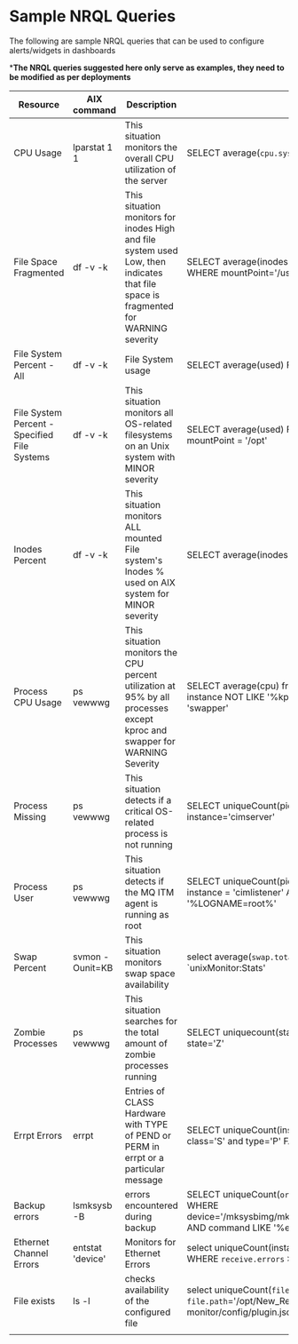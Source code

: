 # Sample NRQL Queries

The following are sample NRQL queries that can be used to configure alerts/widgets in dashboards

***The NRQL queries suggested here only serve as examples, they need to be modified as per deployments**

|Resource|AIX command|Description|Sample NRQL|
|----|-----|-----|-----|
|CPU Usage|lparstat 1 1|This situation monitors the overall CPU utilization of the server|SELECT  average(`cpu.system`)from `unixMonitor:Stats`|
|File Space Fragmented|df -v -k|This situation monitors for inodes High and file system used Low, then indicates that file space is fragmented for WARNING severity|SELECT average(inodesPercentUsed)  FROM `unixMonitor:Disk`  WHERE  mountPoint='/usr'|
|File System Percent - All| df -v -k|File System usage|SELECT  average(used) FROM `unixMonitor:Disk`|
|File System Percent - Specified File Systems|df -v -k|This situation monitors all OS-related filesystems on an Unix system with MINOR severity|SELECT  average(used) FROM `unixMonitor:Disk` WHERE mountPoint = '/opt'|
|Inodes Percent|df -v -k|This situation monitors ALL mounted File system's Inodes  % used  on AIX system for MINOR severity|SELECT average(inodesPercentUsed)  FROM `unixMonitor:Disk|
|Process CPU Usage|ps vewwwg|This situation monitors the CPU percent utilization at 95% by all processes except kproc and swapper for WARNING Severity|SELECT average(cpu) from `unixMonitor:Process` WHERE  instance NOT LIKE '%kproc%' AND instance NOT LIKE 'swapper'|
|Process Missing|ps vewwwg|This situation detects if a critical OS-related process is not running|SELECT uniqueCount(pid)  from `unixMonitor:Process` WHERE instance='cimserver'|
|Process User|ps vewwwg|This situation detects if the  MQ ITM agent is running as root|SELECT uniqueCount(pid) from `unixMonitor:Process` WHERE instance = 'cimlistener' AND command LIKE '%LOGNAME=root%'|
|Swap Percent|svmon -Ounit=KB|This situation monitors swap space availability|select  average(`swap.total`-`swap.used`) as 'Avg Swap.Free' from `unixMonitor:Stats'|
|Zombie Processes|ps vewwwg|This situation searches for the total amount of zombie processes running|SELECT uniquecount(state) FROM `unixMonitor:Process` WHERE state='Z'|
|Errpt Errors | errpt |Entries of CLASS Hardware with TYPE of PEND or PERM in errpt or a particular message|SELECT uniqueCount(instance) from `unixMonitor:Errpt` where class='S' and type='P' FACET hostname |
|Backup errors| lsmksysb -B| errors encountered during backup| SELECT uniqueCount(`orignal.date`) FROM `unixMonitor:Backup` WHERE device='/mksysbimg/mksysb.b01avi11810415.aix710.123018' AND command LIKE '%error%'|
|Ethernet Channel Errors|entstat 'device'|Monitors for Ethernet Errors|select uniqueCount(instance)from `unixMonitor:NetworkIO` WHERE `receive.errors` >0 OR `transmit.errors`>0|
|File exists|ls -l| checks availability of the configured file | select uniqueCount(`file.date`) from `unixMonitor:File` WHERE  `file.path`='/opt/New_Relic/newrelic-unix-monitor/config/plugin.json' FACET hostname |
||||